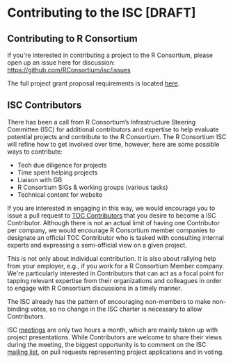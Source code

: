 # Contributing to the ISC [DRAFT]

## Contributing to R Consortium

If you're interested in contributing a project to the R Consortium, please open up an issue here for discussion: https://github.com/RConsortium/isc/issues

The full project grant proposal requirements is located [here](https://www.r-consortium.org/projects/call-for-proposals).

## ISC Contributors

There has been a call from R Consortium’s Infrastructure Steering Committee (ISC) for additional contributors and expertise to help evaluate potential projects and contribute to the R Consortium. The R Consortium ISC will refine how to get involved over time, however, here are some possible ways to contribute:

* Tech due diligence for projects
* Time spent helping projects
* Liaison with GB
* R Consortium SIGs & working groups (various tasks)
* Technical content for website

If you are interested in engaging in this way, we would encourage you to issue a pull request to [TOC Contributors](https://github.com/RConsortium/isc/blob/master/CONTRIBUTORS.md) that you desire to become a ISC Contributor. Although there is not an actual limit of having one Contributor per company, we would encourage R Consortium member companies to designate an official TOC Contributor who is tasked with consulting internal experts and expressing a semi-official view on a given project.

This is not only about individual contribution.  It is also about rallying help from your employer, e.g., if you work for a R Consortium Member company. We're particularly interested in Contributors that can act as a focal point for tapping relevant expertise from their organizations and colleagues in order to engage with R Consortium discussions in a timely manner.

The ISC already has the pattern of encouraging non-members to make non-binding votes, so no change in the ISC charter is necessary to allow Contributors.

ISC [meetings](https://github.com/RConsortium/isc/blob/master/README.md#communication) are only two hours a month, which are mainly taken up with project presentations. While Contributors are welcome to share their views during the meeting, the biggest opportunity is to comment on the ISC [mailing list](https://lists.r-consortium.org/g/RConsortium-isc), on pull requests representing project applications and in voting.
